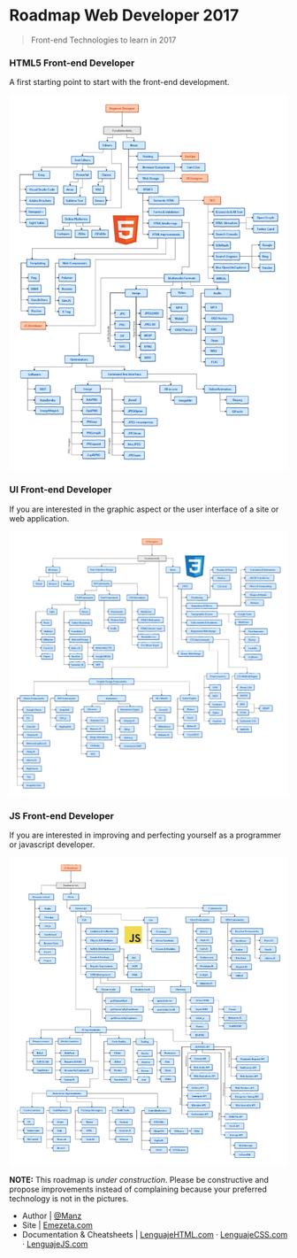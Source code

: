 # Roadmap Web Developer 2017
> Front-end Technologies to learn in 2017



### HTML5 Front-end Developer
A first starting point to start with the front-end development.

![HTML5 Front-end developer](frontend-html-dev.png)

### UI Front-end Developer
If you are interested in the graphic aspect or the user interface of a site or web application.

![CSS3 Front-end developer](frontend-css-dev.png)

### JS Front-end Developer
If you are interested in improving and perfecting yourself as a programmer or javascript developer.

![JS Front-end developer](frontend-js-dev.png)

**NOTE:** This roadmap is _under construction_. Please be constructive and propose improvements instead of complaining because your preferred technology is not in the pictures.

* Author | [@Manz](https://twitter.com/Manz)
* Site | [Emezeta.com](https://www.emezeta.com/)
* Documentation & Cheatsheets | [LenguajeHTML.com](https://lenguajecss.com/) · [LenguajeCSS.com](https://lenguajecss.com/) · [LenguajeJS.com](https://lenguajecss.com/)
